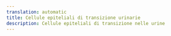 ```yaml
---
translation: automatic
title: Cellule epiteliali di transizione urinarie
description: Cellule epiteliali di transizione nelle urine
---
```

